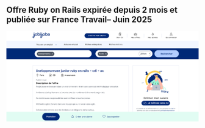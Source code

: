 
## Offre Ruby on Rails expirée depuis 2 mois et publiée sur France Travail– Juin 2025

 

![Offre FT Juin 2025](./images/artemetrix_jobijoba.png)
